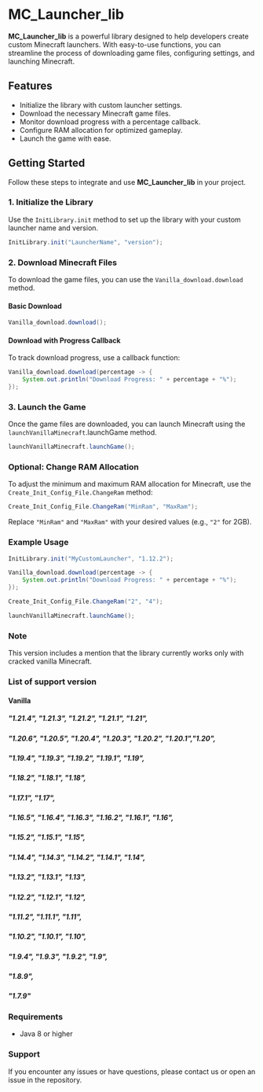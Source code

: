 
# MC_Launcher_lib

**MC_Launcher_lib** is a powerful library designed to help developers create custom Minecraft launchers. With easy-to-use functions, you can streamline the process of downloading game files, configuring settings, and launching Minecraft.

## Features

- Initialize the library with custom launcher settings.
- Download the necessary Minecraft game files.
- Monitor download progress with a percentage callback.
- Configure RAM allocation for optimized gameplay.
- Launch the game with ease.

## Getting Started

Follow these steps to integrate and use **MC_Launcher_lib** in your project.

### 1. Initialize the Library

Use the `InitLibrary.init` method to set up the library with your custom launcher name and version.

```java
InitLibrary.init("LauncherName", "version");
```
### 2. Download Minecraft Files

To download the game files, you can use the `Vanilla_download.download `method.
#### Basic Download

```java
Vanilla_download.download();
```
#### Download with Progress Callback

To track download progress, use a callback function:
```java
Vanilla_download.download(percentage -> {
    System.out.println("Download Progress: " + percentage + "%");
});
```
### 3. Launch the Game

Once the game files are downloaded, you can launch Minecraft using the `launchVanillaMinecraft`.launchGame method.

```java
launchVanillaMinecraft.launchGame();
```
### Optional: Change RAM Allocation

To adjust the minimum and maximum RAM allocation for Minecraft, use the `Create_Init_Config_File.ChangeRam` method:
```java
Create_Init_Config_File.ChangeRam("MinRam", "MaxRam");
```
Replace `"MinRam"` and `"MaxRam"` with your desired values (e.g., `"2"` for 2GB).

### Example Usage
```java
InitLibrary.init("MyCustomLauncher", "1.12.2");

Vanilla_download.download(percentage -> {
    System.out.println("Download Progress: " + percentage + "%");
});

Create_Init_Config_File.ChangeRam("2", "4");

launchVanillaMinecraft.launchGame();

```
### Note
This version includes a mention that the library currently works only with cracked vanilla Minecraft.

### List of support version
#### Vanilla
##### "1.21.4", "1.21.3", "1.21.2", "1.21.1", "1.21",
##### "1.20.6", "1.20.5", "1.20.4", "1.20.3", "1.20.2", "1.20.1","1.20",
##### "1.19.4", "1.19.3", "1.19.2", "1.19.1", "1.19",
##### "1.18.2", "1.18.1", "1.18",
##### "1.17.1", "1.17",
##### "1.16.5", "1.16.4", "1.16.3", "1.16.2", "1.16.1", "1.16",
##### "1.15.2", "1.15.1", "1.15",
##### "1.14.4", "1.14.3", "1.14.2", "1.14.1", "1.14",
##### "1.13.2", "1.13.1", "1.13",
##### "1.12.2", "1.12.1", "1.12",
##### "1.11.2", "1.11.1", "1.11",
##### "1.10.2", "1.10.1", "1.10",
##### "1.9.4", "1.9.3", "1.9.2", "1.9",
##### "1.8.9",
##### "1.7.9"

### Requirements

- Java 8 or higher

### Support

If you encounter any issues or have questions, please contact us or open an issue in the repository.